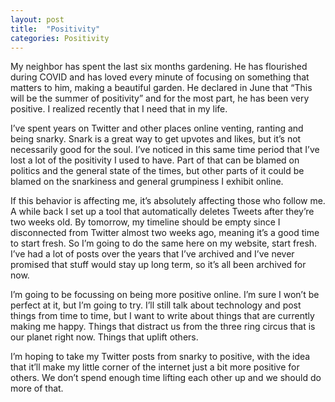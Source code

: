 ```yaml
---
layout: post
title:  "Positivity"
categories: Positivity
---
```


My neighbor has spent the last six months gardening. He has flourished during COVID and has loved every minute of focusing on something that matters to him, making a beautiful garden. He declared in June that “This will be the summer of positivity” and for the most part, he has been very positive. I realized recently that I need that in my life.

I’ve spent years on Twitter and other places online venting, ranting and being snarky. Snark is a great way to get upvotes and likes, but it’s not necessarily good for the soul. I’ve noticed in this same time period that I’ve lost a lot of the positivity I used to have. Part of that can be blamed on politics and the general state of the times, but other parts of it could be blamed on the snarkiness and general grumpiness I exhibit online.

If this behavior is affecting me, it’s absolutely affecting those who follow me. A while back I set up a tool that automatically deletes Tweets after they’re two weeks old. By tomorrow, my timeline should be empty since I disconnected from Twitter almost two weeks ago, meaning it’s a good time to start fresh. So I’m going to do the same here on my website, start fresh. I’ve had a lot of posts over the years that I’ve archived and I’ve never promised that stuff would stay up long term, so it’s all been archived for now.

I’m going to be focussing on being more positive online. I’m sure I won’t be perfect at it, but I’m going to try. I’ll still talk about technology and post things from time to time, but I want to write about things that are currently making me happy. Things that distract us from the three ring circus that is our planet right now. Things that uplift others.

I’m hoping to take my Twitter posts from snarky to positive, with the idea that it’ll make my little corner of the internet just a bit more positive for others. We don’t spend enough time lifting each other up and we should do more of that.